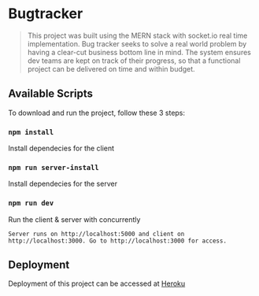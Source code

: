 # Bugtracker 

> This project was built using the MERN stack with socket.io real time implementation. Bug tracker seeks to solve a real world problem by having a clear-cut business bottom line in mind. The system ensures dev teams are kept on track of their progress, so that a functional project can be delivered on time and within budget.

## Available Scripts

To download and run the project, follow these 3 steps:

### `npm install`

Install dependecies for the client

### `npm run server-install`

Install dependecies for the server

### `npm run dev`

Run the client & server with concurrently

```
Server runs on http://localhost:5000 and client on http://localhost:3000. Go to http://localhost:3000 for access.
```

## Deployment

Deployment of this project can be accessed at [Heroku](https://fathomless-citadel-21115.herokuapp.com/)
